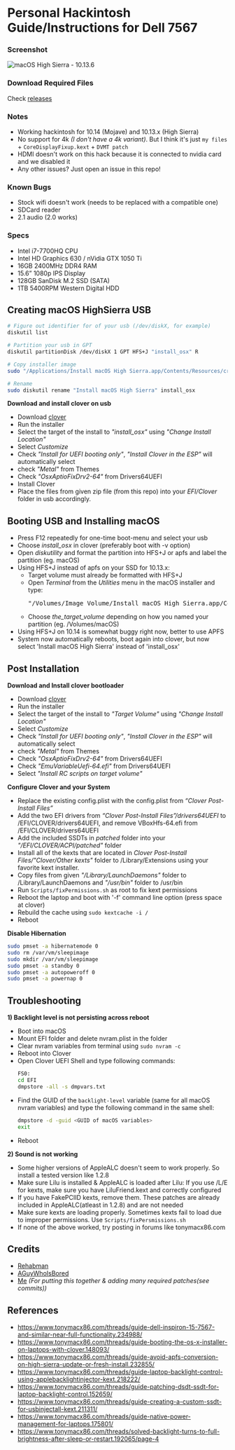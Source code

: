 # Personal Hackintosh Guide/Instructions for Dell 7567

### Screenshot
![macOS High Sierra - 10.13.6](https://raw.githubusercontent.com/Nihhaar/Hackintosh-Dell-7567/master/Assets/Screenshot.png)

### Download Required Files
Check [releases](https://github.com/Nihhaar/Hackintosh-Dell7567/releases)

### Notes
 - Working hackintosh for 10.14 (Mojave) and 10.13.x (High Sierra)
 - No support for 4k *(I don't have a 4k variant)*. But I think it's just `my files` + `CoreDisplayFixup.kext` + `DVMT patch`
 - HDMI doesn't work on this hack because it is connected to nvidia card and we disabled it
 - Any other issues? Just open an issue in this repo!

### Known Bugs
 - Stock wifi doesn't work (needs to be replaced with a compatible one)
 - SDCard reader
 - 2.1 audio (2.0 works)

### Specs
 - Intel i7-7700HQ CPU
 - Intel HD Graphics 630 / nVidia GTX 1050 Ti
 - 16GB 2400MHz DDR4 RAM
 - 15.6” 1080p IPS Display
 - 128GB SanDisk M.2 SSD (SATA)
 - 1TB 5400RPM Western Digital HDD

## Creating macOS HighSierra USB

```bash
# Figure out identifier for of your usb (/dev/diskX, for example)
diskutil list

# Partition your usb in GPT
diskutil partitionDisk /dev/diskX 1 GPT HFS+J "install_osx" R

# Copy installer image
sudo "/Applications/Install macOS High Sierra.app/Contents/Resources/createinstallmedia" --volume /Volumes/install_osx --nointeraction

# Rename
sudo diskutil rename "Install macOS High Sierra" install_osx
```

**Download and install clover on usb**
  - Download [clover](https://bitbucket.org/RehabMan/clover/downloads/)
  - Run the installer
  - Select the target of the install to *"install_osx"* using *"Change Install Location"*
  - Select *Customize*
  - Check *"Install for UEFI booting only"*, *"Install Clover in the ESP"* will automatically select
  - check *"Metal"* from Themes
  - Check *"OsxAptioFixDrv2-64"* from Drivers64UEFI
  - Install Clover
  - Place the files from given zip file (from this repo) into your *EFI/Clover* folder in usb accordingly.


## Booting USB and Installing macOS

  - Press F12 repeatedly for one-time boot-menu and select your usb
  - Choose *install_osx* in clover (preferably boot with -v option)
  - Open *diskutility* and format the partition into HFS+J or apfs and label the partition (eg. macOS)
  - Using HFS+J instead of apfs on your SSD for 10.13.x:
      - Target volume must already be formatted with HFS+J
      - Open *Terminal* from the *Utilities* menu in the macOS installer and type:
        <pre>"/Volumes/Image Volume/Install macOS High Sierra.app/Contents/Resources/startosinstall" --volume <b>the_target_volume</b> --converttoapfs NO --agreetolicense
        </pre>
      - Choose *the_target_volume* depending on how you named your partition (eg. /Volumes/macOS)
  - Using HFS+J on 10.14 is somewhat buggy right now, better to use APFS
  - System now automatically reboots, boot again into clover, but now select 'Install macOS High Sierra' instead of 'install_osx'
  

## Post Installation

**Download and Install clover bootloader**
  - Download [clover](https://bitbucket.org/RehabMan/clover/downloads/)
  - Run the installer
  - Select the target of the install to *"Target Volume"* using *"Change Install Location"*
  - Select *Customize*
  - Check *"Install for UEFI booting only"*, *"Install Clover in the ESP"* will automatically select
  - check *"Metal"* from Themes
  - Check *"OsxAptioFixDrv2-64"* from Drivers64UEFI
  - Check *"EmuVariableUefi-64.efi"* from Drivers64UEFI
  - Select *"Install RC scripts on target volume"*


**Configure Clover and your System**
  - Replace the existing config.plist with the config.plist from *“Clover Post-Install Files”*
  - Add the two EFI drivers from *“Clover Post-Install Files”/drivers64UEFI* to /EFI/CLOVER/drivers64UEFI, and remove VBoxHfs-64.efi from /EFI/CLOVER/drivers64UEFI
  - Add the included SSDTs in *patched* folder into your *"/EFI/CLOVER/ACPI/patched"* folder
  - Install all of the kexts that are located in *Clover Post-Install Files/"Clover/Other kexts"* folder to /Library/Extensions using your favorite kext installer.
  - Copy files from given *"/Library/LaunchDaemons"* folder to /Library/LaunchDaemons and *"/usr/bin"* folder to /usr/bin
  - Run `Scripts/fixPermissions.sh` as root to fix kext permissions
  - Reboot the laptop and boot with '-f' command line option (press space at clover)
  - Rebuild the cache using `sudo kextcache -i /`
  - Reboot  

**Disable Hibernation**
```bash
sudo pmset -a hibernatemode 0
sudo rm /var/vm/sleepimage
sudo mkdir /var/vm/sleepimage
sudo pmset -a standby 0
sudo pmset -a autopoweroff 0
sudo pmset -a powernap 0
```

## Troubleshooting
**1) Backlight level is not persisting across reboot**
 - Boot into macOS
 - Mount EFI folder and delete nvram.plist in the folder
 - Clear nvram variables from terminal using `sudo nvram -c`
 - Reboot into Clover
 - Open Clover UEFI Shell and type following commands:
   ```bash
   FS0: 
   cd EFI 
   dmpstore -all -s dmpvars.txt
   ```
 - Find the GUID of the `backlight-level` variable (same for all macOS nvram variables) and type the following command in the same shell:
   ```bash
   dmpstore -d -guid <GUID of macOS variables> 
   exit
   ```
 - Reboot  

**2) Sound is not working**
 - Some higher versions of AppleALC doesn't seem to work properly. So install a tested version like 1.2.8
 - Make sure Lilu is installed & AppleALC is loaded after Lilu: If you use /L/E for kexts, make sure you have LiluFriend.kext and correctly configured
 - If you have FakePCIID kexts, remove them. These patches are already included in AppleALC(atleast in 1.2.8) and are not needed
 - Make sure kexts are loading properly. Sometimes kexts fail to load due to improper permissions. Use `Scripts/fixPersmissions.sh`
 - If none of the above worked, try posting in forums like tonymacx86.com  

## Credits
 - [Rehabman](https://www.tonymacx86.com/members/rehabman.429483/)
 - [AGuyWhoIsBored](https://www.tonymacx86.com/members/aguywhoisbored.1105835/)
 - [Me](https://www.github.com/Nihhaar/) *(For putting this together & adding many required patches(see commits))*

## References
 - https://www.tonymacx86.com/threads/guide-dell-inspiron-15-7567-and-similar-near-full-functionality.234988/
 - https://www.tonymacx86.com/threads/guide-booting-the-os-x-installer-on-laptops-with-clover.148093/
 - https://www.tonymacx86.com/threads/guide-avoid-apfs-conversion-on-high-sierra-update-or-fresh-install.232855/
 - https://www.tonymacx86.com/threads/guide-laptop-backlight-control-using-applebacklightinjector-kext.218222/
 - https://www.tonymacx86.com/threads/guide-patching-dsdt-ssdt-for-laptop-backlight-control.152659/
 - https://www.tonymacx86.com/threads/guide-creating-a-custom-ssdt-for-usbinjectall-kext.211311/
 - https://www.tonymacx86.com/threads/guide-native-power-management-for-laptops.175801/
 - https://www.tonymacx86.com/threads/solved-backlight-turns-to-full-brightness-after-sleep-or-restart.192065/page-4
